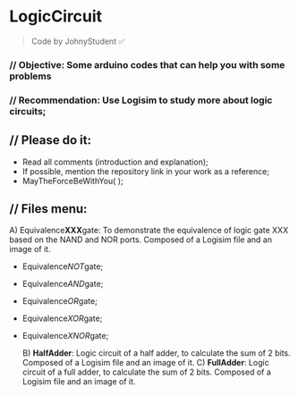 # LogicCircuit
> Code by JohnyStudent :white_check_mark:
### // Objective: Some arduino codes that can help you with some problems
### // Recommendation: Use Logisim to study more about logic circuits;
## // Please do it:
  - Read all comments (introduction and explanation);
  - If possible, mention the repository link in your work as a reference;
  - MayTheForceBeWithYou( );

## // Files menu:
  A) Equivalence**XXX**gate: To demonstrate the equivalence of logic gate XXX based on the NAND and NOR ports. Composed of a Logisim file and an image of it.

* Equivalence*NOT*gate;
* Equivalence*AND*gate;
* Equivalence*OR*gate;
* Equivalence*XOR*gate;
* Equivalence*XNOR*gate;
  
  B) **HalfAdder**: Logic circuit of a half adder, to calculate the sum of 2 bits. Composed of a Logisim file and an image of it.
  C) **FullAdder**: Logic circuit of a full adder, to calculate the sum of 2 bits. Composed of a Logisim file and an image of it.
